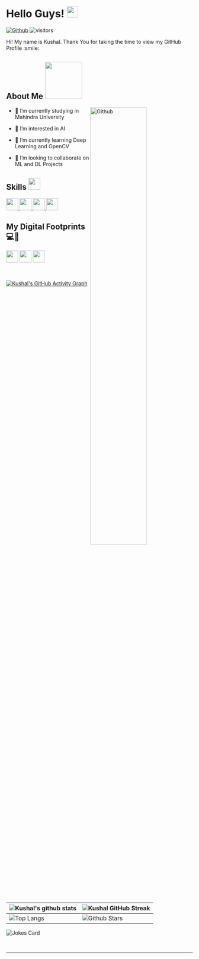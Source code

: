 <!-- <div align="center">
<img width="100%" height = "100%" src="https://raw.githubusercontent.com/Aditya664/Aditya664/main/68747470733a2f2f6d69726f2e6d656469756d2e636f6d2f6d61782f313434342f312a5a352d6c576b797a635242356168676d3971797876672e706e67.png" alt="cover" /> -->
</div>

<h1> Hello Guys! <img src = "https://raw.githubusercontent.com/MartinHeinz/MartinHeinz/master/wave.gif" width = 30px> </h1>
<p align='center'>
</p>


[![Github](https://img.shields.io/github/followers/Aditya664?label=Follow&style=social)](https://github.com/kushalBanda)
![visitors](https://visitor-badge.glitch.me/badge?page_id=kushalBanda)

<div size='20px'> Hi! My name is Kushal. Thank You for taking the time to view my GitHub Profile :smile: 
</div>

<h2> About Me <img src = "https://media0.giphy.com/media/KDDpcKigbfFpnejZs6/giphy.gif?cid=ecf05e47oy6f4zjs8g1qoiystc56cu7r9tb8a1fe76e05oty&rid=giphy.gif" width = 100px></h2>

<img width="55%" align="right" alt="Github" src="https://raw.githubusercontent.com/onimur/.github/master/.resources/git-header.svg" />


- 🔭 I’m currently studying in Mahindra University 

- 👀 I’m interested in AI

- 🌱 I’m currently learning Deep Learning and OpenCV 

- 👯 I’m looking to collaborate on ML and DL Projects  

<h2> Skills <img src = "https://media2.giphy.com/media/QssGEmpkyEOhBCb7e1/giphy.gif?cid=ecf05e47a0n3gi1bfqntqmob8g9aid1oyj2wr3ds3mg700bl&rid=giphy.gif" width = 32px> </h2>
<a href= https://github.com/kushalBanda?tab=repositories&q=&type=&language=python&sort= > <img width ='32px' src ='https://raw.githubusercontent.com/rahulbanerjee26/githubAboutMeGenerator/main/icons/python.svg'> </a>
<a href= https://github.com/kushalBanda?tab=repositories&q=&type=&language=scikit&sort= > <img width ='32px' src ='https://raw.githubusercontent.com/rahulbanerjee26/githubAboutMeGenerator/main/icons/scikit.svg'> </a>
<a href= https://github.com/kushalBanda?tab=repositories&q=&type=&language=c&sort= > <img width ='32px' src ='https://raw.githubusercontent.com/rahulbanerjee26/githubAboutMeGenerator/main/icons/c.svg'> </a>
<a href= https://github.com/kushalBanda?tab=repositories&q=&type=&language=cpp&sort= > <img width ='32px' src ='https://raw.githubusercontent.com/rahulbanerjee26/githubAboutMeGenerator/main/icons/cpp.svg'> </a>


<h2> My Digital Footprints 💻👣
</h2>
<a href = 'https://github.com/kushalBanda'> <img width = '32px' align= 'center' 
src="https://raw.githubusercontent.com/rahulbanerjee26/githubAboutMeGenerator/main/icons/github.svg"/></a>
<a href = 'https://codeforces.com/profile/kushal_banda'> <img width = '32px' align= 'center' 
src="https://simpleicons.org/icons/codeforces.svg" /></a> 
<a href = 'https://www.codechef.com/users/kushal_banda23'> <img width = '32px' align= 'center'
src="https://s3.amazonaws.com/codechef_shared/misc/fb-image-icon.png"/></a> 

  
<br>
<br>
  <br>
  
[![Kushal's GitHub Activity Graph](https://activity-graph.herokuapp.com/graph?username=kushalBanda&theme=tokyonight)](https://git.io/praveenscience)

| ![Kushal's github stats](https://github-readme-stats.vercel.app/api?username=kushalBanda&show_icons=true&theme=tokyonight) | ![Kushal GitHub Streak](https://github-readme-streak-stats.herokuapp.com/?user=kushalBanda&theme=tokyonight) |
| --- | --- |
| ![Top Langs](https://github-readme-stats.vercel.app/api/top-langs/?username=kushalBanda&theme=tokyonight) | ![Github Stars](https://github-readme-stats.vercel.app/api?username=kushalBanda&show_icons=true&locale=en&count_private=true&hide_rank=true&custom_title=My%20GitHub%20Stats&disable_animations=true&theme=tokyonight) |

![Jokes Card](https://readme-jokes.vercel.app/api?theme=tokyonight)


<br>

-----
